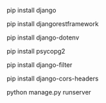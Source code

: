 pip install django

pip install djangorestframework

pip install django-dotenv

pip install psycopg2

pip install django-filter

pip install django-cors-headers

python manage.py runserver

